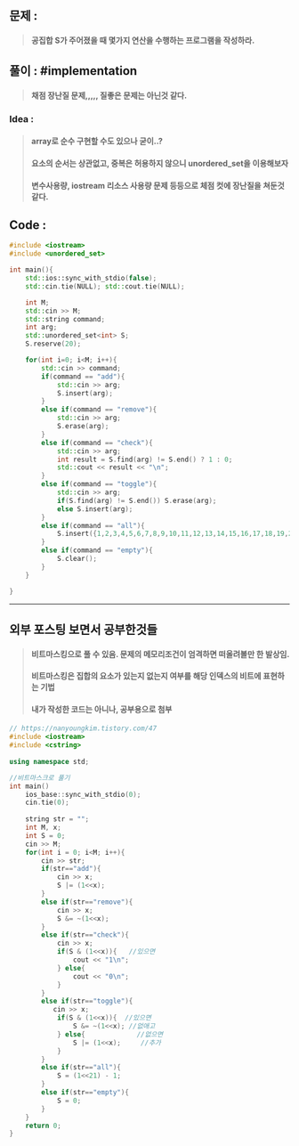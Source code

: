 ## 문제 : 
> #### 공집합 S가 주어졌을 때 몇가지 연산을 수행하는 프로그램을 작성하라.

## 풀이 : #implementation
> #### 채점 장난질 문제,,,,, 질좋은 문제는 아닌것 같다.

### Idea :
> #### array로 순수 구현할 수도 있으나 굳이..?
> #### 요소의 순서는 상관없고, 중복은 허용하지 않으니 unordered_set을 이용해보자
> #### 변수사용량, iostream 리소스 사용량 문제 등등으로 체점 컷에 장난질을 쳐둔것같다.

## Code :
```cpp
#include <iostream>
#include <unordered_set>

int main(){
    std::ios::sync_with_stdio(false);
    std::cin.tie(NULL); std::cout.tie(NULL);

    int M;
    std::cin >> M;
    std::string command;
    int arg;
    std::unordered_set<int> S;
    S.reserve(20);

    for(int i=0; i<M; i++){
        std::cin >> command;
        if(command == "add"){
            std::cin >> arg;
            S.insert(arg);
        }
        else if(command == "remove"){
            std::cin >> arg;
            S.erase(arg);
        }
        else if(command == "check"){
            std::cin >> arg;
            int result = S.find(arg) != S.end() ? 1 : 0;
            std::cout << result << "\n";
        }
        else if(command == "toggle"){
            std::cin >> arg;
            if(S.find(arg) != S.end()) S.erase(arg);
            else S.insert(arg);
        }
        else if(command == "all"){
            S.insert({1,2,3,4,5,6,7,8,9,10,11,12,13,14,15,16,17,18,19,20});
        }
        else if(command == "empty"){
            S.clear();
        }
    }

}
```
----------------------
## 외부 포스팅 보면서 공부한것들
> #### 비트마스킹으로 풀 수 있음. 문제의 메모리조건이 엄격하면 떠올려볼만 한 발상임.
> #### 비트마스킹은 집합의 요소가 있는지 없는지 여부를 해당 인덱스의 비트에 표현하는 기법
> #### 내가 작성한 코드는 아니나, 공부용으로 첨부
```cpp
// https://nanyoungkim.tistory.com/47
#include <iostream>
#include <cstring>
 
using namespace std;

//비트마스크로 풀기
int main()
    ios_base::sync_with_stdio(0);
    cin.tie(0);
    
    string str = "";
    int M, x;
    int S = 0;
    cin >> M;
    for(int i = 0; i<M; i++){
        cin >> str;
        if(str=="add"){
            cin >> x;
            S |= (1<<x);
        }
        else if(str=="remove"){
            cin >> x;
            S &= ~(1<<x);
        }
        else if(str=="check"){
            cin >> x;
            if(S & (1<<x)){   //있으면
                cout << "1\n";
            } else{
                cout << "0\n";
            }
        }
        else if(str=="toggle"){
           cin >> x;
            if(S & (1<<x)){  //있으면
                S &= ~(1<<x); //없애고
            } else{             //없으면
                S |= (1<<x);     //추가
            }
        }
        else if(str=="all"){
            S = (1<<21) - 1;
        }
        else if(str=="empty"){
            S = 0;
        }       
    }
    return 0;
}
```
